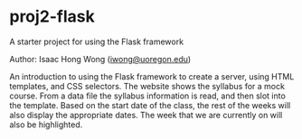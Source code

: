 # proj2-flask
A starter project for using the Flask framework

Author: Isaac Hong Wong (iwong@uoregon.edu)

An introduction to using the Flask framework to create a server, using HTML templates, and CSS selectors. The website shows the syllabus for a mock course. From a data file the syllabus information is read, and then slot into the template. Based on the start date of the class, the rest of the weeks will also display the appropriate dates. The week that we are currently on will also be highlighted.